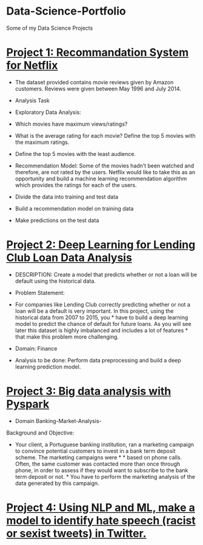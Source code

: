 # Data-Science-Portfolio
Some of my Data Science Projects

# [Project 1: Recommandation System for Netflix](https://github.com/KamilaKare/recommander-system/blob/master/recommander.ipynb)

* The dataset provided contains movie reviews given by Amazon customers. Reviews were given between May 1996 and July 2014.

* Analysis Task
*  Exploratory Data Analysis:

* Which movies have maximum views/ratings?
* What is the average rating for each movie? Define the top 5 movies with the maximum ratings.
* Define the top 5 movies with the least audience.
*  Recommendation Model: Some of the movies hadn’t been watched and therefore, are not rated by the users. Netflix would like to take this as an opportunity and build a machine learning recommendation algorithm which provides the ratings for each of the users.

* Divide the data into training and test data
* Build a recommendation model on training data
* Make predictions on the test data

# [Project 2: Deep Learning for Lending Club Loan Data Analysis](https://github.com/KamilaKare/deep_learning/blob/main/projet_DL.ipynb) 

* DESCRIPTION: Create a model that predicts whether or not a loan will be default using the historical data.

* Problem Statement:  

* For companies like Lending Club correctly predicting whether or not a loan will be a default is very important. In this project, using the historical data from 2007 to 2015, you * have to build a deep learning model to predict the chance of default for future loans. As you will see later this dataset is highly imbalanced and includes a lot of features * that make this problem more challenging.

* Domain: Finance

* Analysis to be done: Perform data preprocessing and build a deep learning prediction model. 

# [Project 3: Big data analysis with Pyspark](https://github.com/KamilaKare/Big-data-project/blob/main/project_Bigdata.ipynb)

* Domain Banking-Market-Analysis-

Background and Objective:

* Your client, a Portuguese banking institution, ran a marketing campaign to convince potential customers to invest in a bank term deposit scheme. The marketing campaigns were * * based on phone calls. Often, the same customer was contacted more than once through phone, in order to assess if they would want to subscribe to the bank term deposit or not. * You have to perform the marketing analysis of the data generated by this campaign.

# [Project 4: Using NLP and ML, make a model to identify hate speech (racist or sexist tweets) in Twitter.](https://github.com/KamilaKare/deep_learning/blob/main/ProjectNLP.ipynb)

